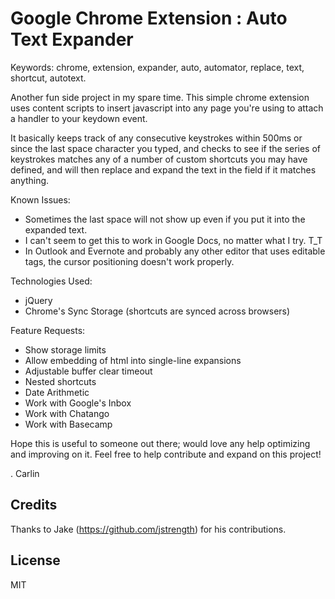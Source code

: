 Google Chrome Extension : Auto Text Expander
=========================
Keywords: chrome, extension, expander, auto, automator, replace, text, shortcut, autotext.

Another fun side project in my spare time. This simple chrome extension uses content scripts to insert javascript into any page you're using to attach a handler to your keydown event.

It basically keeps track of any consecutive keystrokes within 500ms or since the last space character you typed, and checks to see if the series of keystrokes matches any of a number of custom shortcuts you may have defined, and will then replace and expand the text in the field if it matches anything.

Known Issues:
 - Sometimes the last space will not show up even if you put it into the
   expanded text.
 - I can't seem to get this to work in Google Docs, no matter what I try. T_T
 - In Outlook and Evernote and probably any other editor that uses editable <body> tags, the cursor positioning doesn't work properly.

Technologies Used:
 - jQuery
 - Chrome's Sync Storage (shortcuts are synced across browsers)

Feature Requests:
 - Show storage limits
 - Allow embedding of html into single-line expansions
 - Adjustable buffer clear timeout
 - Nested shortcuts
 - Date Arithmetic
 - Work with Google's Inbox
 - Work with Chatango
 - Work with Basecamp

Hope this is useful to someone out there; would love any help optimizing and improving on it. Feel free to help contribute and expand on this project!

. Carlin

## Credits
Thanks to Jake (https://github.com/jstrength) for his contributions.

## License
MIT
